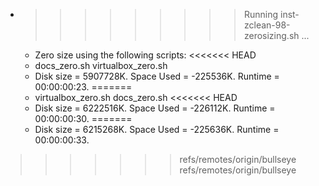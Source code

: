 * >>>>>>>>> Running inst-zclean-98-zerosizing.sh ...
  * Zero size using the following scripts:
<<<<<<< HEAD
  * docs_zero.sh virtualbox_zero.sh
  * Disk size = 5907728K. Space Used = -225536K. Runtime = 00:00:00:23.
=======
  * virtualbox_zero.sh docs_zero.sh
<<<<<<< HEAD
  * Disk size = 6222516K. Space Used = -226112K. Runtime = 00:00:00:30.
=======
  * Disk size = 6215268K. Space Used = -225636K. Runtime = 00:00:00:33.
>>>>>>> refs/remotes/origin/bullseye
>>>>>>> refs/remotes/origin/bullseye
